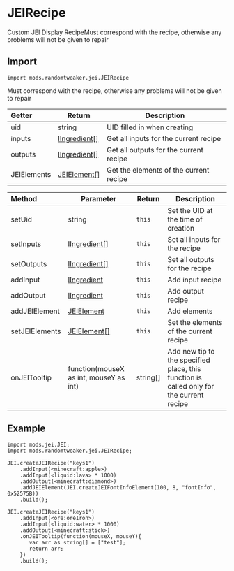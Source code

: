 # JEIRecipe

Custom JEI Display RecipeMust correspond with the recipe, otherwise any problems will not be given to repair

## Import

```zenscript
import mods.randomtweaker.jei.JEIRecipe
```

Must correspond with the recipe, otherwise any problems will not be given to repair

| Getter | Return | Description |
|:---- | ---- | -----|
| uid | string | UID filled in when creating |
| inputs | [IIngredient[]](https://docs.blamejared.com/1.12/en/Vanilla/Variable_Types/IIngredient/) | Get all inputs for the current recipe |
| outputs | [IIngredient[]](https://docs.blamejared.com/1.12/en/Vanilla/Variable_Types/IIngredient/) | Get all outputs for the current recipe |
| JEIElements | [JEIElement[]](https://github.com/ikexing-cn/RandomTweaker/tree/master/wiki/en_us/modSupport/JEIELement/JEIELement.md) | Get the elements of the current recipe |

| Method | Parameter | Return | Description |
|:---- | ---- | -----| -----|
|setUid | string | ``this`` | Set  the UID at the time of creation |
|setInputs | [IIngredient[]](https://docs.blamejared.com/1.12/en/Vanilla/Variable_Types/IIngredient/) | ``this`` | Set all inputs for the recipe |
|setOutputs | [IIngredient[]](https://docs.blamejared.com/1.12/en/Vanilla/Variable_Types/IIngredient/) | ``this`` | Set all outputs for the recipe |
|addInput | [IIngredient](https://docs.blamejared.com/1.12/en/Vanilla/Variable_Types/IIngredient/) | ``this`` | Add input recipe |
|addOutput | [IIngredient](https://docs.blamejared.com/1.12/en/Vanilla/Variable_Types/IIngredient/)  | ``this``| Add output recipe |
|addJEIElement | [JEIElement](https://github.com/ikexing-cn/RandomTweaker/tree/master/wiki/en_us/modSupport/JEIELement/JEIELement.md) | ``this`` | Add elements |
|setJEIElements | [JEIElement[]](https://github.com/ikexing-cn/RandomTweaker/tree/master/wiki/en_us/modSupport/JEIELement/JEIELement.md) | ``this`` | Set the elements of the current recipe |
|onJEITooltip | function(mouseX as int, mouseY as int) | string[] | Add new tip to the specified place, this function is called only for the current recipe |

## Example

```zenscript
import mods.jei.JEI;
import mods.randomtweaker.jei.JEIRecipe;

JEI.createJEIRecipe("keys1")
    .addInput(<minecraft:apple>)
    .addInput(<liquid:lava> * 1000)
    .addOutput(<minecraft:diamond>)
    .addJEIElement(JEI.createJEIFontInfoElement(100, 8, "fontInfo", 0x52575B))
    .build();

JEI.createJEIRecipe("keys1")
    .addInput(<ore:oreIron>)
    .addInput(<liquid:water> * 1000)
    .addOutput(<minecraft:stick>)
    .onJEITooltip(function(mouseX, mouseY){
       var arr as string[] = ["test"];
       return arr;
    })
    .build();
```
